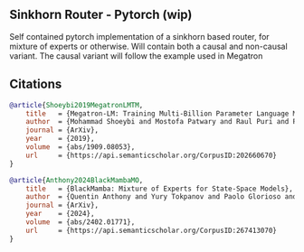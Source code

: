 ## Sinkhorn Router - Pytorch (wip)

Self contained pytorch implementation of a sinkhorn based router, for mixture of experts or otherwise. Will contain both a causal and non-causal variant. The causal variant will follow the example used in Megatron

## Citations

```bibtex
@article{Shoeybi2019MegatronLMTM,
    title   = {Megatron-LM: Training Multi-Billion Parameter Language Models Using Model Parallelism},
    author  = {Mohammad Shoeybi and Mostofa Patwary and Raul Puri and Patrick LeGresley and Jared Casper and Bryan Catanzaro},
    journal = {ArXiv},
    year    = {2019},
    volume  = {abs/1909.08053},
    url     = {https://api.semanticscholar.org/CorpusID:202660670}
}
```

```bibtex
@article{Anthony2024BlackMambaMO,
    title   = {BlackMamba: Mixture of Experts for State-Space Models},
    author  = {Quentin Anthony and Yury Tokpanov and Paolo Glorioso and Beren Millidge},
    journal = {ArXiv},
    year    = {2024},
    volume  = {abs/2402.01771},
    url     = {https://api.semanticscholar.org/CorpusID:267413070}
}
```
